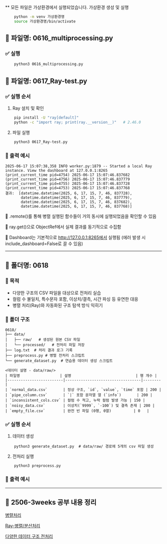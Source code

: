 ** 모든 파일은 가상환경에서 실행되었습니다.
가상환경 생성 및 실행
```bash
    python -m venv 가상환경명
    source 가상환경명/bin/activate  
```

## 📄 파일명: 0616_multiprocessing.py

### ✅ 실행
```bash
    python3 0616_multiprocessing.py
```


## 📄 파일명: 0617_Ray-test.py

### ✅ 실행 순서
1. Ray 설치 및 확인
```bash
    pip install -U "ray[default]"
    python -c "import ray; print(ray.__version__)"   # 2.46.0
```

2. 파일 실행
```bash
    python3 0617_Ray-test.py    
```

### 🔗 출력 예시

```
2025-06-17 15:07:38,358 INFO worker.py:1879 -- Started a local Ray instance. View the dashboard at 127.0.0.1:8265 
(print_current_time pid=4754) 2025-06-17 15:07:46.837682
(print_current_time pid=4756) 2025-06-17 15:07:46.837779
(print_current_time pid=4755) 2025-06-17 15:07:46.837728
(print_current_time pid=4753) 2025-06-17 15:07:46.837768
결과:  [datetime.datetime(2025, 6, 17, 15, 7, 46, 837728), 
       datetime.datetime(2025, 6, 17, 15, 7, 46, 837779), 
       datetime.datetime(2025, 6, 17, 15, 7, 46, 837682), 
       datetime.datetime(2025, 6, 17, 15, 7, 46, 837768)]
```

📌 .remote()를 통해 병렬 실행된 함수들이 거의 동시에 실행되었음을 확인할 수 있음

📌 ray.get()으로 ObjectRef에서 실제 결과를 동기적으로 수집함

📌 Dashboard는 기본적으로 http://127.0.0.1:8265에서 실행됨 (에러 발생 시 include_dashboard=False로 끌 수 있음)

---

## 📄 폴더명: 0618

### 📌 목적
- 다양한 구조의 CSV 파일을 대상으로 전처리 실습
- 컬럼 수 불일치, 특수문자 포함, 이상치/결측, 시간 파싱 등 유연한 대응
- 병렬 처리(Ray)와 자동화된 구조 탐색 방식 익히기

### 📂 폴더 구조
```
0618/   
├── data/
│   ├── raw/   # 생성된 원본 CSV 파일
│   └── processed/   # 전처리 파일 저장 
├── log.txt  # 처리 결과 로그 기록
├── preprocess.py # 병렬 전처리 스크립트
└── generate_dataset.py  # 연습용 데이터 생성 스크립트

<데이터 설명 - data/raw/>
| 파일명                  | 설명                             | 행 개수 |
|-------------------------|----------------------------------|--------|
| `normal_data.csv`       | 정상 구조, `id`, `value`, `time` 포함 | 200 |
| `pipe_column.csv`       | `|` 포함 문자열 열 (`info`)       | 200 |
| `inconsistent_cols.csv` | 컬럼 수 적고, 누락 컬럼 발생 가능 | 150 |
| `noisy_data.csv`        | 이상치(`9999`, `-100`) 및 결측 존재 | 200 |
| `empty_file.csv`        | 완전 빈 파일 (0행, 0열)          | 0   |

```

### ✅ 실행 순서
1. 데이터 생성
```
    python3 generate_dataset.py  # data/raw/ 경로에 5개의 csv 파일 생성
```

2. 전처리 실행
```
    python3 preprocess.py
```

### 🔗 출력 예시


---

## 📝 2506-3weeks 공부 내용 정리
  [병렬처리](https://jihye0e.tistory.com/21)
  
  [Ray-병렬/분산처리](https://jihye0e.tistory.com/22)

  [다양한 데이터 구조 전처리](https://jihye0e.tistory.com/23)